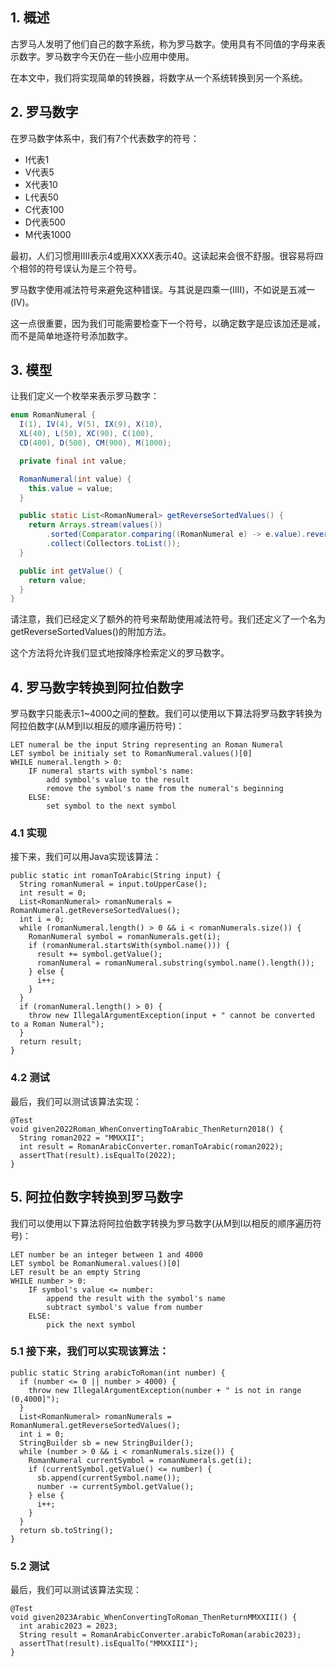 ## 1. 概述

古罗马人发明了他们自己的数字系统，称为罗马数字。使用具有不同值的字母来表示数字。罗马数字今天仍在一些小应用中使用。

在本文中，我们将实现简单的转换器，将数字从一个系统转换到另一个系统。

## 2. 罗马数字

在罗马数字体系中，我们有7个代表数字的符号：

+ I代表1
+ V代表5
+ X代表10
+ L代表50
+ C代表100
+ D代表500
+ M代表1000

最初，人们习惯用IIII表示4或用XXXX表示40。这读起来会很不舒服。很容易将四个相邻的符号误认为是三个符号。

罗马数字使用减法符号来避免这种错误。与其说是四乘一(IIII)，不如说是五减一(IV)。

这一点很重要，因为我们可能需要检查下一个符号，以确定数字是应该加还是减，而不是简单地逐符号添加数字。

## 3. 模型

让我们定义一个枚举来表示罗马数字：

```java
enum RomanNumeral {
  I(1), IV(4), V(5), IX(9), X(10),
  XL(40), L(50), XC(90), C(100),
  CD(400), D(500), CM(900), M(1000);

  private final int value;

  RomanNumeral(int value) {
    this.value = value;
  }

  public static List<RomanNumeral> getReverseSortedValues() {
    return Arrays.stream(values())
        .sorted(Comparator.comparing((RomanNumeral e) -> e.value).reversed())
        .collect(Collectors.toList());
  }

  public int getValue() {
    return value;
  }
}
```

请注意，我们已经定义了额外的符号来帮助使用减法符号。我们还定义了一个名为getReverseSortedValues()的附加方法。

这个方法将允许我们显式地按降序检索定义的罗马数字。

## 4. 罗马数字转换到阿拉伯数字

罗马数字只能表示1~4000之间的整数。我们可以使用以下算法将罗马数字转换为阿拉伯数字(从M到I以相反的顺序遍历符号)：

```
LET numeral be the input String representing an Roman Numeral
LET symbol be initialy set to RomanNumeral.values()[0]
WHILE numeral.length > 0:
    IF numeral starts with symbol's name:
        add symbol's value to the result
        remove the symbol's name from the numeral's beginning
    ELSE:
        set symbol to the next symbol
```

### 4.1 实现

接下来，我们可以用Java实现该算法：

```
public static int romanToArabic(String input) {
  String romanNumeral = input.toUpperCase();
  int result = 0;
  List<RomanNumeral> romanNumerals = RomanNumeral.getReverseSortedValues();
  int i = 0;
  while (romanNumeral.length() > 0 && i < romanNumerals.size()) {
    RomanNumeral symbol = romanNumerals.get(i);
    if (romanNumeral.startsWith(symbol.name())) {
      result += symbol.getValue();
      romanNumeral = romanNumeral.substring(symbol.name().length());
    } else {
      i++;
    }
  }
  if (romanNumeral.length() > 0) {
    throw new IllegalArgumentException(input + " cannot be converted to a Roman Numeral");
  }
  return result;
}
```

### 4.2 测试

最后，我们可以测试该算法实现：

```
@Test
void given2022Roman_WhenConvertingToArabic_ThenReturn2018() {
  String roman2022 = "MMXXII";
  int result = RomanArabicConverter.romanToArabic(roman2022);
  assertThat(result).isEqualTo(2022);
}
```

## 5. 阿拉伯数字转换到罗马数字

我们可以使用以下算法将阿拉伯数字转换为罗马数字(从M到I以相反的顺序遍历符号)：

```
LET number be an integer between 1 and 4000
LET symbol be RomanNumeral.values()[0]
LET result be an empty String
WHILE number > 0:
    IF symbol's value <= number:
        append the result with the symbol's name
        subtract symbol's value from number
    ELSE:
        pick the next symbol
```

### 5.1 接下来，我们可以实现该算法：

```
public static String arabicToRoman(int number) {
  if (number <= 0 || number > 4000) {
    throw new IllegalArgumentException(number + " is not in range (0,4000]");
  }
  List<RomanNumeral> romanNumerals = RomanNumeral.getReverseSortedValues();
  int i = 0;
  StringBuilder sb = new StringBuilder();
  while (number > 0 && i < romanNumerals.size()) {
    RomanNumeral currentSymbol = romanNumerals.get(i);
    if (currentSymbol.getValue() <= number) {
      sb.append(currentSymbol.name());
      number -= currentSymbol.getValue();
    } else {
      i++;
    }
  }
  return sb.toString();
}
```

### 5.2 测试

最后，我们可以测试该算法实现：

```
@Test
void given2023Arabic_WhenConvertingToRoman_ThenReturnMMXXIII() {
  int arabic2023 = 2023;
  String result = RomanArabicConverter.arabicToRoman(arabic2023);
  assertThat(result).isEqualTo("MMXXIII");
}
```